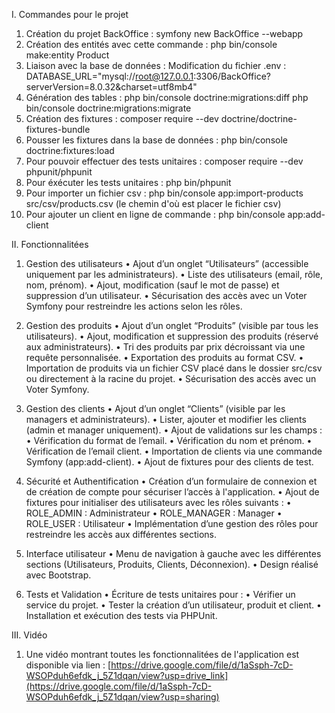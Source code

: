 I. Commandes pour le projet

1. Création du projet BackOffice :
   symfony new BackOffice --webapp
2. Création des entités avec cette commande :
   php bin/console make:entity Product
3. Liaison avec la base de données :
   Modification du fichier .env :
   DATABASE_URL="mysql://root@127.0.0.1:3306/BackOffice?serverVersion=8.0.32&charset=utf8mb4"
4. Génération des tables :
   php bin/console doctrine:migrations:diff
   php bin/console doctrine:migrations:migrate
5. Création des fixtures :
   composer require --dev doctrine/doctrine-fixtures-bundle
6. Pousser les fixtures dans la base de données :
   php bin/console doctrine:fixtures:load
7. Pour pouvoir effectuer des tests unitaires : 
   composer require --dev phpunit/phpunit
8. Pour éxécuter les tests unitaires : 
   php bin/phpunit
9. Pour importer un fichier csv : 
   php bin/console app:import-products src/csv/products.csv (le chemin d'où est placer le fichier csv)
10. Pour ajouter un client en ligne de commande : 
   php bin/console app:add-client

II. Fonctionnalitées

1. Gestion des utilisateurs 
	•	Ajout d’un onglet “Utilisateurs” (accessible uniquement par les administrateurs).
	•	Liste des utilisateurs (email, rôle, nom, prénom).
	•	Ajout, modification (sauf le mot de passe) et suppression d’un utilisateur.
	•	Sécurisation des accès avec un Voter Symfony pour restreindre les actions selon les rôles.

2. Gestion des produits 
	•	Ajout d’un onglet “Produits” (visible par tous les utilisateurs).
	•	Ajout, modification et suppression des produits (réservé aux administrateurs).
	•	Tri des produits par prix décroissant via une requête personnalisée.
	•	Exportation des produits au format CSV.
	•	Importation de produits via un fichier CSV placé dans le dossier src/csv ou directement à la racine du projet.
	•	Sécurisation des accès avec un Voter Symfony.

3. Gestion des clients 
	•	Ajout d’un onglet “Clients” (visible par les managers et administrateurs).
	•	Lister, ajouter et modifier les clients (admin et manager uniquement).
	•	Ajout de validations sur les champs :
	•	Vérification du format de l’email.
	•	Vérification du nom et prénom.
	•	Vérification de l’email client.
	•	Importation de clients via une commande Symfony (app:add-client).
	•	Ajout de fixtures pour des clients de test.

4. Sécurité et Authentification
	•	Création d’un formulaire de connexion et de création de compte pour sécuriser l’accès à l'application.
	•	Ajout de fixtures pour initialiser des utilisateurs avec les rôles suivants :
	•	ROLE_ADMIN : Administrateur
	•	ROLE_MANAGER : Manager
	•	ROLE_USER : Utilisateur 
	•	Implémentation d’une gestion des rôles pour restreindre les accès aux différentes sections.

5. Interface utilisateur 
	•	Menu de navigation à gauche avec les différentes sections (Utilisateurs, Produits, Clients, Déconnexion).
	•	Design réalisé avec Bootstrap.

6. Tests et Validation
	•	Écriture de tests unitaires pour :
	•	Vérifier un service du projet.
	•	Tester la création d’un utilisateur, produit et client.
	•	Installation et exécution des tests via PHPUnit.


III. Vidéo

1. Une vidéo montrant toutes les fonctionnalitées de l'application est disponible via lien : [https://drive.google.com/file/d/1aSsph-7cD-WSOPduh6efdk_j_5Z1dqan/view?usp=drive_link](https://drive.google.com/file/d/1aSsph-7cD-WSOPduh6efdk_j_5Z1dqan/view?usp=sharing)

